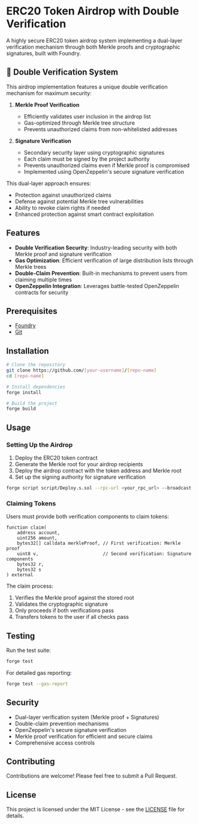 
# ERC20 Token Airdrop with Double Verification

A highly secure ERC20 token airdrop system implementing a dual-layer verification mechanism through both Merkle proofs and cryptographic signatures, built with Foundry.

## 🔐 Double Verification System

This airdrop implementation features a unique double verification mechanism for maximum security:

1. **Merkle Proof Verification**
   - Efficiently validates user inclusion in the airdrop list
   - Gas-optimized through Merkle tree structure
   - Prevents unauthorized claims from non-whitelisted addresses

2. **Signature Verification**
   - Secondary security layer using cryptographic signatures
   - Each claim must be signed by the project authority
   - Prevents unauthorized claims even if Merkle proof is compromised
   - Implemented using OpenZeppelin's secure signature verification

This dual-layer approach ensures:
- Protection against unauthorized claims
- Defense against potential Merkle tree vulnerabilities
- Ability to revoke claim rights if needed
- Enhanced protection against smart contract exploitation

## Features

- **Double Verification Security**: Industry-leading security with both Merkle proof and signature verification
- **Gas Optimization**: Efficient verification of large distribution lists through Merkle trees
- **Double-Claim Prevention**: Built-in mechanisms to prevent users from claiming multiple times
- **OpenZeppelin Integration**: Leverages battle-tested OpenZeppelin contracts for security

## Prerequisites

- [Foundry](https://book.getfoundry.sh/getting-started/installation)
- [Git](https://git-scm.com/downloads)

## Installation

```bash
# Clone the repository
git clone https://github.com/[your-username]/[repo-name]
cd [repo-name]

# Install dependencies
forge install

# Build the project
forge build
```

## Usage

### Setting Up the Airdrop

1. Deploy the ERC20 token contract
2. Generate the Merkle root for your airdrop recipients
3. Deploy the airdrop contract with the token address and Merkle root
4. Set up the signing authority for signature verification

```bash
forge script script/Deploy.s.sol --rpc-url <your_rpc_url> --broadcast
```

### Claiming Tokens

Users must provide both verification components to claim tokens:

```solidity
function claim(
    address account,
    uint256 amount,
    bytes32[] calldata merkleProof, // First verification: Merkle proof
    uint8 v,                        // Second verification: Signature components
    bytes32 r,
    bytes32 s
) external
```

The claim process:
1. Verifies the Merkle proof against the stored root
2. Validates the cryptographic signature
3. Only proceeds if both verifications pass
4. Transfers tokens to the user if all checks pass

## Testing

Run the test suite:

```bash
forge test
```

For detailed gas reporting:
```bash
forge test --gas-report
```

## Security

- Dual-layer verification system (Merkle proof + Signatures)
- Double-claim prevention mechanisms
- OpenZeppelin's secure signature verification
- Merkle proof verification for efficient and secure claims
- Comprehensive access controls

## Contributing

Contributions are welcome! Please feel free to submit a Pull Request.

## License

This project is licensed under the MIT License - see the [LICENSE](LICENSE) file for details.


